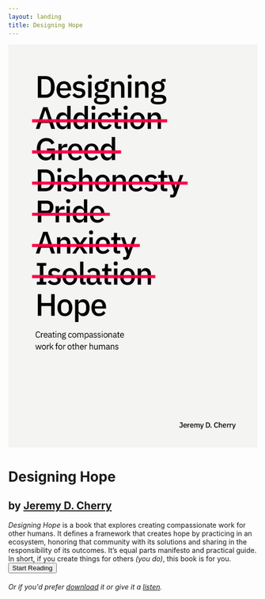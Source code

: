 ```yaml
---
layout: landing
title: Designing Hope
---
```


<div class="row">
  <div class="column left"><a href="/foreword"><img src="images/book-cover.png" class="book-cover"></a></div>
  <div class="column right">
    <div class="landing">
        <h1>Designing Hope</h1>
        <h2>by <a href="https://jeremydcherry.com">Jeremy D. Cherry</a></h2>
        <em>Designing Hope</em> is a book that explores creating compassionate work for other humans. It defines a framework that creates hope by practicing in an ecosystem, honoring that community with its solutions and sharing in the responsibility of its outcomes. It’s equal parts manifesto and practical guide. In short, if you create things for others <em>(you do)</em>, this book is for you.<br/>
        <a href="/toc"><button>Start Reading</button></a><br/>
        <h6>Or if you'd prefer <a href="/download">download</a> it or give it a <a href="/listen">listen</a>.</h6>
    </div>
  </div>
</div>
